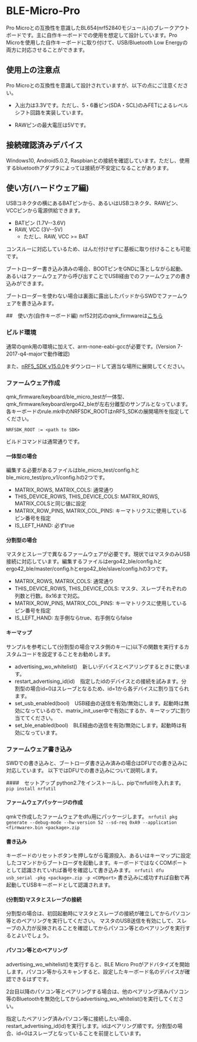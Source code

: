 # BLE-Micro-Pro
Pro Microとの互換性を意識したBL654(nrf52840モジュール)のブレークアウトボードです。主に自作キーボードでの使用を想定して設計しています。Pro Microを使用した自作キーボードに取り付けて、USB/Bluetooth Low Energyの両方に対応させることができます。

## 使用上の注意点
Pro Microとの互換性を意識して設計されていますが、以下の点にご注意ください。

- 入出力は3.3Vです。ただし、5・6番ピン(SDA・SCL)のみFETによるレベルシフト回路を実装しています。

- RAWピンの最大電圧は5Vです。

## 接続確認済みデバイス
Windows10, Android5.0.2, Raspbianとの接続を確認しています。ただし、使用するbluetoothアダプタによっては接続が不安定になることがあります。

## 使い方(ハードウェア編)

USBコネクタの横にあるBATピンから、あるいはUSBコネクタ、RAWピン、VCCピンから電源供給できます。

- BATピン (1.7V--3.6V)
- RAW, VCC (3V--5V)
    - ただし、RAW, VCC >= BAT

コンスルーに対応しているため、はんだ付けせずに基板に取り付けることも可能です。

ブートローダー書き込み済みの場合、BOOTピンをGNDに落としながら起動、あるいはファームウェアから呼び出すことでUSB経由でのファームウェアの書き込みができます。

ブートローダーを使わない場合は裏面に露出したパッドからSWDでファームウェアを書き込みます。

##　使い方(自作キーボード編)
nrf52対応のqmk_firmwareは[こちら](https://github.com/sekigon-gonnoc/qmk_firmware/tree/nrf52)
### ビルド環境
通常のqmk用の環境に加えて、arm-none-eabi-gccが必要です。(Version 7-2017-q4-majorで動作確認)

また、[nRF5_SDK v15.0.0](https://developer.nordicsemi.com/nRF5_SDK/nRF5_SDK_v15.x.x/)をダウンロードして適当な場所に展開してください。

### ファームウェア作成
qmk_firmware/keyboard/ble_micro_testが一体型、qmk_firmware/keyboard/ergo42_bleが左右分離型のサンプルとなっています。
各キーボードのrule.mk中のNRFSDK_ROOTはnRF5_SDKの展開場所を指定してください。

    NRFSDK_ROOT := <path to SDK>

ビルドコマンドは通常通りです。

#### 一体型の場合
編集する必要があるファイルはble_micro_test/config.hとble_micro_test/pro_v1/config.hの2つです。

- MATRIX_ROWS, MATRIX_COLS: 通常通り
- THIS_DEVICE_ROWS, THIS_DEVICE_COLS: MATRIX_ROWS, MATRIX_COLSと同じ値に設定
- MATRIX_ROW_PINS, MATRIX_COL_PINS: キーマトリクスに使用しているピン番号を指定
- IS_LEFT_HAND: 必ずtrue

#### 分割型の場合
マスタとスレーブで異なるファームウェアが必要です。現状ではマスタのみUSB接続に対応しています。編集するファイルはergo42_ble/config.hとergo42_ble/master/config.hとergo42_ble/slave/config.hの3つです。

- MATRIX_ROWS, MATRIX_COLS: 通常通り
- THIS_DEVICE_ROWS, THIS_DEVICE_COLS: マスタ、スレーブそれぞれの列数と行数。8x16まで対応。
- MATRIX_ROW_PINS, MATRIX_COL_PINS: キーマトリクスに使用しているピン番号を指定
- IS_LEFT_HAND: 左手側ならtrue、右手側ならfalse

#### キーマップ
サンプルを参考にして(分割型の場合マスタ側のキーに)以下の関数を実行するカスタムコードを設定することをお勧めします。

- advertising_wo_whitelist()　新しいデバイスとペアリングするときに使います。
- restart_advertising_id(id)　指定したidのデバイスとの接続を試みます。分割型の場合id=0はスレーブとなるため、id=1から各デバイスに割り当てられます。
- set_usb_enabled(bool)　USB経由の送信を有効/無効にします。起動時は無効になっているので、matrix_init_user中で有効にするか、キーマップに割り当ててください。
- set_ble_enabled(bool)　BLE経由の送信を有効/無効にします。起動時は有効になっています。


### ファームウェア書き込み
SWDでの書き込みと、ブートローダ書き込み済みの場合はDFUでの書き込みに対応しています。
以下ではDFUでの書き込みについて説明します。

####　セットアップ
python2.7をインストールし、pipでnrfutilを入れます。
`pip install nrfutil`

#### ファームウェアパッケージの作成
qmkで作成したファームウェアをdfu用にパッケージします。
`nrfutil pkg generate --debug-mode --hw-version 52 --sd-req 0xA9 --application <firmware>.bin <package>.zip`

#### 書き込み
キーボードのリセットボタンを押しながら電源投入、あるいはキーマップに設定したコマンドからブートローダを起動します。キーボードではなくCOMポートとして認識されていれば番号を確認して書き込みます。
`nrfutil dfu usb_serial -pkg <package>.zip -p <COMport>`
書き込みに成功すれば自動で再起動してUSBキーボードとして認識されます。

#### (分割型)マスタとスレーブの接続
分割型の場合は、初回起動時にマスタとスレーブの接続が確立してからパソコン等とのペアリングを実行してください。
マスタのUSB送信を有効にして、スレーブの入力が反映されることを確認してからパソコン等とのペアリングを実行するとよいでしょう。

#### パソコン等とのペアリング
advertising_wo_whitelist()を実行すると、BLE Micro Proがアドバタイズを開始します。パソコン等からスキャンすると、設定したキーボード名のデバイスが確認できるはずです。

2台目以降のパソコン等とペアリングする場合は、他のペアリング済みパソコン等のBluetoothを無効化してからadvertising_wo_whitelist()を実行してください。

指定したペアリング済みパソコン等に接続したい場合、restart_advertising_id(id)を実行します。idはペアリング順です。分割型の場合、id=0はスレーブとなっていることを前提としています。